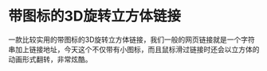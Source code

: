 # 带图标的3D旋转立方体链接

一款比较实用的带图标的3D旋转立方体链接，我们一般的网页链接就是一个字符串加上链接地址，今天这个不仅带有小图标，而且鼠标滑过链接时还会以立方体的动画形式翻转，非常炫酷。
